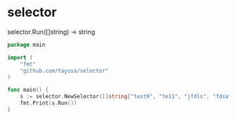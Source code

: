 # selector

selector.Run([]string) -> string

```go
package main

import (
	"fmt"
	"github.com/tayusa/selector"
)

func main() {
	s := selector.NewSelector([]string{"test9", "te11", "jfdls", "fdsaf", "daj", "fdsie", "feafii", "fdiaoeioa", "feiaofjl"})
	fmt.Print(s.Run())
}
```
